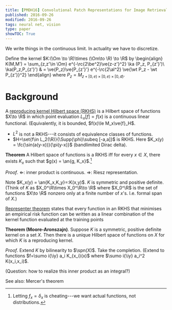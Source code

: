 ```yaml
---
title: [PMDH16] Convolutional Patch Representations for Image Retrieval - an Unsupervised Approach
published: 2016-09-26
modified: 2016-09-26
tags: neural net, vision
type: paper
showTOC: True
---
```


We write things in the continuous limit. In actuality we have to discretize.

Define the kernel $K:(\Om \to \R)\times (\Om\to \R) \to \R$ by
\begin{align}
K(M,M') = \sum_{z,z'\in \Om} e^{-\rc{2\be^2}\ve{z-z'}^2} \ka (P_z, P_{z'}')\\
\ka(P_z,P_{z'}') & = \ve{P_z}\ve{P_{z'}'} e^{-\rc{2\al^2} \ve{\wt P_z - \wt P_{z'}}^2}
\end{align}
where $P_z =M_{z+[0,e)\times [0,e)\times [0,d)}$.

# Background

A [reproducing kernel Hilbert space (RKHS)](https://en.wikipedia.org/wiki/Reproducing_kernel_Hilbert_space) is a Hilbert space of functions $X\to \R$ in which point evaluation $L_x[f] = f(x)$ is a continuous linear functional. (Equivalently, it is bounded, $f(x)\le M_x\ve{f}_H$.

* $L^2$ is not a RKHS---it consists of equivalence classes of functions.
* $H=\set{f\in L_2(\R)}{\Supp(\phi)\subeq [-a,a]}$ is RKHS. Here $K_x(y) = \fc{\sin(a(y-x))}{\pi(y-x)}$ (bandlimited Dirac delta).

**Theorem** A Hilbert space of functions is a RKHS iff for every $x\in X$, there exists $K_x$ such that $g(x) = \an{g, K_x}$.[^f1]

*Proof*. $\Leftarrow$: inner product is continuous. $\Rightarrow$: Riesz representation.

[^f1]: Letting $f_x=\delta_x$ is cheating---we want actual functions, not distributions.

Note $K_x(y) = \an{K_x,K_y}=:K(x,y)$. $K$ is symmetric and positive definite. (Think of $K$ as $X_0^\R\times X_0^\R\to \R$ where $X_0^\R$ is the set of functions $X\to \R$ nonzero only at a finite number of $x$'s. I.e. formal span of $X$.)

[Representer theorem](https://en.wikipedia.org/wiki/Representer_theorem) states that every function in an RKHS that minimises an empirical risk function can be written as a linear combination of the kernel function evaluated at the training points

**Theorem (Moore-Aronszajn)**. Suppose $K$ is a symmetric, positive definite kernel on a set $X$. Then there is a unique Hilbert space of functions on $X$ for which $K$ is a reproducing kernel.

*Proof*. Extend $K$ by bilinearity to $\spn(X)$. Take the completion. (Extend to functions $f=\sumo i{\iy} a_i K_{x_i}(x)$ where $\sumo i{\iy} a_i^2 K(x_i,x_i)$.

(Question: how to realize this inner product as an integral?)

See also: Mercer's theorem

